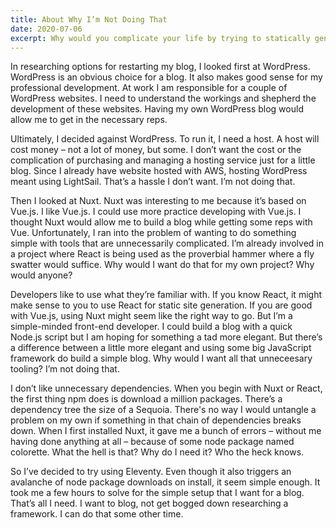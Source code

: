```yaml
---
title: About Why I’m Not Doing That
date: 2020-07-06
excerpt: Why would you complicate your life by trying to statically generate a site with Nuxt?
---
```

<span class="dropcap">I</span>n researching options for restarting my blog, I looked first at WordPress. WordPress is an obvious choice for a blog. It also makes good sense for my professional development. At work I am responsible for a couple of WordPress websites. I need to understand the workings and shepherd the development of these websites. Having my own WordPress blog would allow me to get in the necessary reps.

Ultimately, I decided against WordPress. To run it, I need a host. A host will cost money – not a lot of money, but some. I don’t want the cost or the complication of purchasing and managing a hosting service just for a little blog. Since I already have website hosted with AWS, hosting WordPress meant using LightSail. That’s a hassle I don’t want. I’m not doing that.

Then I looked at Nuxt. Nuxt was interesting to me because it’s based on Vue.js. I like Vue.js. I could use more practice developing with Vue.js. I thought Nuxt would allow me to build a blog while getting some reps with Vue. Unfortunately, I ran into the problem of wanting to do something simple with tools that are unnecessarily complicated. I’m already involved in a project where React is being used as the proverbial hammer where a fly swatter would suffice. Why would I want do that for my own project? Why would anyone? 

Developers like to use what they’re familiar with. If you know React, it might make sense to you to use React for static site generation. If you are good with Vue.js, using Nuxt might seem like the right way to go. But I’m a simple-minded front-end developer. I could build a blog with a quick Node.js script but I am hoping for something a tad more elegant. But there’s a difference between a little more elegant and using some big JavaScript framework do build a simple blog. Why would I want all that unneceesary tooling? I’m not doing that.

I don’t like unnecessary dependencies. When you begin with  Nuxt or React, the first thing npm does is download a million packages. There’s a dependency tree the size of a Sequoia. There's no way I would untangle a problem on my own if something in that chain of dependencies breaks down. When I first installed Nuxt, it gave me a  bunch of errors – without me having done anything at all – because of some node package named colorette. What the hell is that? Why do I need it? Who the heck knows.

So I’ve decided to try using Eleventy. Even though it also triggers an avalanche of node package downloads on install, it seem simple enough. It took me a few hours to solve for the simple setup that I want for a blog. That’s all I need. I want to blog, not get bogged down researching a framework. I can do that some other time.